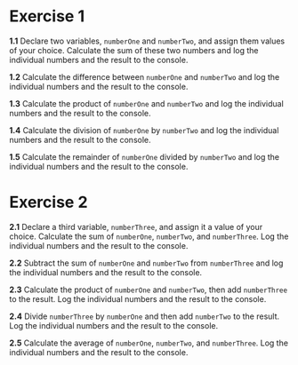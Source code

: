 # Exercise 1

**1.1** Declare two variables, `numberOne` and `numberTwo`, and assign them values of your choice. Calculate the sum of these two numbers and log the individual numbers and the result to the console.

**1.2** Calculate the difference between `numberOne` and `numberTwo` and log the individual numbers and the result to the console.

**1.3** Calculate the product of `numberOne` and `numberTwo` and log the individual numbers and the result to the console.

**1.4** Calculate the division of `numberOne` by `numberTwo` and log the individual numbers and the result to the console.

**1.5** Calculate the remainder of `numberOne` divided by `numberTwo` and log the individual numbers and the result to the console.

# Exercise 2

**2.1** Declare a third variable, `numberThree`, and assign it a value of your choice. Calculate the sum of `numberOne`, `numberTwo`, and `numberThree`. Log the individual numbers and the result to the console.

**2.2** Subtract the sum of `numberOne` and `numberTwo` from `numberThree` and log the individual numbers and the result to the console.

**2.3** Calculate the product of `numberOne` and `numberTwo`, then add `numberThree` to the result. Log the individual numbers and the result to the console.

**2.4** Divide `numberThree` by `numberOne` and then add `numberTwo` to the result. Log the individual numbers and the result to the console.

**2.5** Calculate the average of `numberOne`, `numberTwo`, and `numberThree`. Log the individual numbers and the result to the console.
